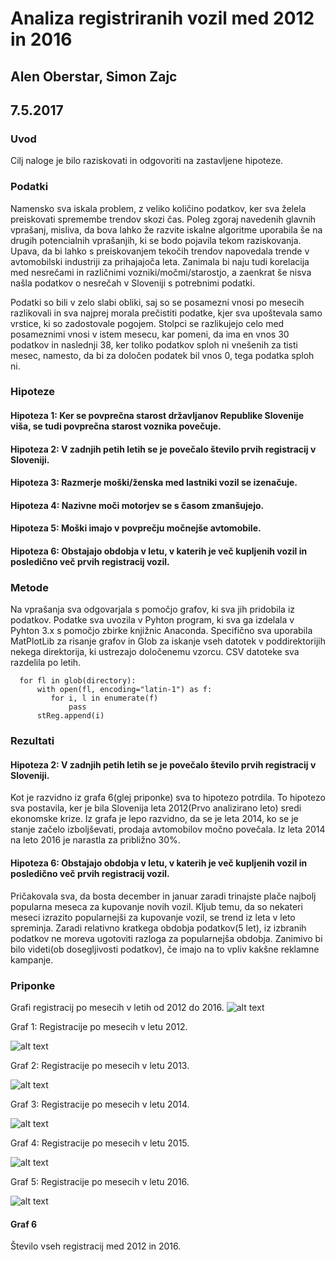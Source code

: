 # Analiza registriranih vozil med 2012 in 2016

## Alen Oberstar, Simon Zajc

## 7.5.2017


### Uvod
Cilj naloge je bilo raziskovati in odgovoriti na zastavljene hipoteze. 


### Podatki

  Namensko sva iskala problem, z veliko količino podatkov, ker sva želela preiskovati spremembe trendov skozi čas. Poleg zgoraj navedenih glavnih vprašanj, misliva, da bova lahko že razvite iskalne algoritme uporabila še na drugih potencialnih vprašanjih, ki se bodo pojavila tekom raziskovanja. Upava, da bi lahko s preiskovanjem tekočih trendov napovedala trende v avtomobilski industriji za prihajajoča leta. Zanimala bi naju tudi korelacija med nesrečami in različnimi vozniki/močmi/starostjo, a zaenkrat še nisva našla podatkov o nesrečah v Sloveniji s potrebnimi podatki.
  
Podatki so bili v zelo slabi obliki, saj so se posamezni vnosi po mesecih razlikovali in sva najprej morala prečistiti podatke, kjer sva upoštevala samo vrstice, ki so zadostovale pogojem. Stolpci se razlikujejo celo med posameznimi vnosi v istem mesecu, kar pomeni, da ima  en vnos 30 podatkov in naslednji 38, ker toliko podatkov sploh ni vnešenih za tisti mesec, namesto, da bi za določen podatek bil vnos 0, tega podatka sploh ni.

### Hipoteze

#### Hipoteza 1: Ker se povprečna starost državljanov Republike Slovenije viša, se tudi povprečna starost voznika povečuje.
#### Hipoteza 2: V zadnjih petih letih se je povečalo število prvih registracij v Sloveniji.
#### Hipoteza 3: Razmerje moški/ženska med lastniki vozil se izenačuje.
#### Hipoteza 4: Nazivne moči motorjev se s časom zmanšujejo. 
#### Hipoteza 5: Moški imajo v povprečju močnejše avtomobile. 
#### Hipoteza 6: Obstajajo obdobja v letu, v katerih je več kupljenih vozil in posledično več prvih registracij vozil. 

### Metode

Na vprašanja sva odgovarjala s pomočjo grafov, ki sva jih pridobila iz podatkov. Podatke sva uvozila v Pyhton program, ki sva ga izdelala v Pyhton 3.x s pomočjo zbirke knjižnic Anaconda. Specifično sva uporabila MatPlotLib za risanje grafov in Glob za iskanje vseh datotek v poddirektorijih nekega direktorija, ki ustrezajo določenemu vzorcu. CSV datoteke sva razdelila po letih. 


```directory = getcwd() + "\podatki\\" + str(leto) + "\*.csv"
  for fl in glob(directory): 
      with open(fl, encoding="latin-1") as f:
         for i, l in enumerate(f)
             pass
      stReg.append(i) 

```
### Rezultati
#### Hipoteza 2: V zadnjih petih letih se je povečalo število prvih registracij v Sloveniji.
Kot je razvidno iz grafa 6(glej priponke) sva to hipotezo potrdila. To hipotezo sva postavila, ker je bila Slovenija leta 2012(Prvo analizirano leto) sredi ekonomske krize. Iz grafa je lepo razvidno, da se je leta 2014, ko se je stanje začelo izboljševati, prodaja avtomobilov močno povečala. Iz leta 2014 na leto 2016 je narastla za približno 30%.

#### Hipoteza 6: Obstajajo obdobja v letu, v katerih je več kupljenih vozil in posledično več prvih registracij vozil. 
Pričakovala sva, da bosta december in januar zaradi trinajste plače najbolj popularna meseca za kupovanje novih vozil. Kljub temu, da so nekateri meseci izrazito popularnejši za kupovanje vozil, se trend iz leta v leto spreminja. Zaradi relativno kratkega obdobja podatkov(5 let), iz izbranih podatkov ne moreva ugotoviti razloga za popularnejša obdobja. Zanimivo bi bilo videti(ob dosegljivosti podatkov), če imajo na to vpliv kakšne reklamne kampanje. 

### Priponke
Grafi registracij po mesecih v letih od 2012 do 2016.
![alt text](https://cloud.githubusercontent.com/assets/13321172/25780926/4e24dc90-3331-11e7-9c1f-df6fdb7c08b9.jpeg)

Graf 1: Registracije po mesecih v letu 2012.

![alt text](https://cloud.githubusercontent.com/assets/13321172/25780930/4e335eaa-3331-11e7-8b16-fc10f5269604.jpeg)

Graf 2: Registracije po mesecih v letu 2013.

![alt text](https://cloud.githubusercontent.com/assets/13321172/25780927/4e28c0b2-3331-11e7-89ba-ec226531b130.jpeg)

Graf 3: Registracije po mesecih v letu 2014.

![alt text](https://cloud.githubusercontent.com/assets/13321172/25780928/4e2bdff4-3331-11e7-8c03-206dea191d8c.jpeg)

Graf 4: Registracije po mesecih v letu 2015.

![alt text](https://cloud.githubusercontent.com/assets/13321172/25780929/4e2f9a90-3331-11e7-96b8-6b78d23571a9.jpeg)

Graf 5: Registracije po mesecih v letu 2016.


![alt text](https://cloud.githubusercontent.com/assets/13321172/25780931/4e36ad6c-3331-11e7-8a0c-829d08f55f56.jpeg)

#### Graf 6
Število vseh registracij med 2012 in 2016. 


  

